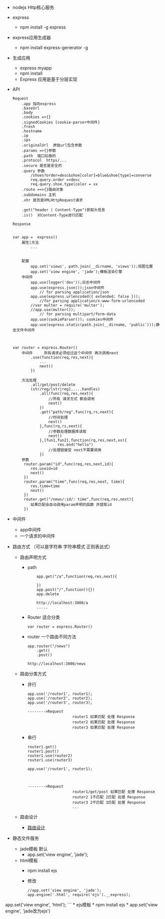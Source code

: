 * nodejs Http核心服务

* express
	* npm install -g express
* express应用生成器
	* npm install express-generator -g

* 生成应用
	* express myapp
	* npm install
	* Express 应用是基于分层实现


* API	

	```
	Request
		.app 指向express
		.baseUrl
		.body
		.cookies =>{}
		.signedCookies [cookie-parser中间件]
		.fresh 
		.hostname
		.ip
		.ips
		.originalUrl  原始url包含参数
		.params =>{}参数
		.path  端口后面的
		.protocol  https/...
		.secure 是否是安全的
		.query 参数
			/shoes?order=desc&shoe[color]=blue&shoe[type]=converse
			req.query.order =>desc
			req.query.shoe.type|color = xx
		.route ==>{}路由对象
		.subdomains 主机
		.xhr 是否是XMLHttpRequest请求
		
		.get("header | Content-Type")获取头信息
		.is()  对Content-Type进行匹配
		
	Response
	
	
	var app =  express()
		属性|方法
			...
		
		
		配置
			app.set('views', path.join(__dirname, 'views'));视图位置
			app.set('view engine', 'jade');模板渲染引擎
		中间件			
			app.use(logger('dev'));日志中间件
			app.use(express.json());json中间件
				// for parsing application/json
			app.use(express.urlencoded({ extended: false }));
				//for parsing application/x-www-form-urlencoded
			//var multer = require('multer'); 
			//app.use(multer()); 
				// for parsing multipart/form-data
			app.use(cookieParser()); cookies中间件
			app.use(express.static(path.join(__dirname, 'public')));静态文件中间件
		
		
		
	var router = express.Router()
		中间件 	所有请求必须经过这个中间件 再次调用next
			.use(function(req,res,next){
				...
				next()
			})
			
		方法处理
			.all/get/post/delete
			(str/reg/[str|reg],....handles)
				.all(func(req,res,next){
					//所有 请求方式 都会调用
					next()
				})
				.get("path/reg",func(rq,rs,next){
					//时间处理
					next()
				},func(rq,rs,next){
					//参数处理数据库读取
					next()
				},[fun1,fun2],function(rq,res,next,xx){
						res.end("hello")
					//处理链接受 next不需要调用
				})
		参数
		 router.param("id",func(req,res,next,id){
		 	res.useid=id
		 	next()
		 })
		 router.param("time",func(req,res,next, time){
		 	res.time=time
		 	next()
		 })
		 router.get("/news/:id/: time",func(req,res,next){
		 	如果匹配会自动调用param声明的函数 并提取id
		 })
	```		
* 中间件
	*  app中间件
	*  一个请求的中间件
	
* 路由方式 （可以是字符串 字符串模式 正则表达式）
	* 路由声明方式
		* path 
		
			```
				app.get("/a",function(req,res,next){
				
				})
				app.post("/",function(){})
				app.delete
				
				http://localhost:3000/a
				.....
			```
			
		* Router 适合分类
		
			```
			var router = express.Router()
			```
		* router 一个路由不同方法
	
			```
			app.router("/news")
				.get()
				.post()
			
			http://localhost:3000/news
			```
	* 路由分类方式

		* 并行
		
			```
			app.use('/router1', router1);  
			app.use('/router2', router2);  
			app.use('/router3', router3);  
			
			-------->Request
								router1 如果匹配 处理 Response
								router2 如果匹配 处理 Response
								router3 如果匹配 处理 Response
			```
		* 串行
			
			```
			router1.get()
			router1.post()			
			router1.use(router2)
			router1.use(router3)
			
			app.use('/router1', router1);
			
			 
			
			-------->Request
								router1/get/post 如果匹配 处理 Response
								router2 1不匹配 2匹配 处理 Response
								router3 2不匹配 3匹配 处理 Response
								...
			```
	*  路由设计
		* [路由设计](https://www.jianshu.com/p/7b0cafe5e4be)

		
* 静态文件服务
	* jade模板 默认
		* app.set('view engine', 'jade');
	* html模板
		*  npm install ejs
		*  修改
		
			```
			//app.set('view engine', 'jade');
			app.engine('.html', require('ejs').__express);
app.set('view engine', 'html');
			```
	* ejs模板
		* npm install ejs
		* app.set('view engine', 'jade改为ejs')